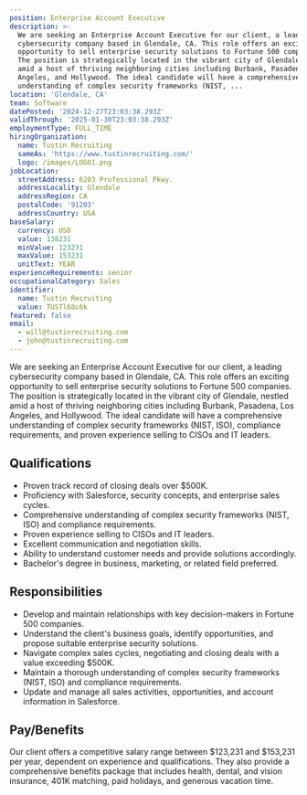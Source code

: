 ```yaml
---
position: Enterprise Account Executive
description: >-
  We are seeking an Enterprise Account Executive for our client, a leading
  cybersecurity company based in Glendale, CA. This role offers an exciting
  opportunity to sell enterprise security solutions to Fortune 500 companies.
  The position is strategically located in the vibrant city of Glendale, nestled
  amid a host of thriving neighboring cities including Burbank, Pasadena, Los
  Angeles, and Hollywood. The ideal candidate will have a comprehensive
  understanding of complex security frameworks (NIST, ...
location: 'Glendale, CA'
team: Software
datePosted: '2024-12-27T23:03:38.293Z'
validThrough: '2025-01-30T23:03:38.293Z'
employmentType: FULL_TIME
hiringOrganization:
  name: Tustin Recruiting
  sameAs: 'https://www.tustinrecruiting.com/'
  logo: /images/LOGO1.png
jobLocation:
  streetAddress: 6203 Professional Pkwy.
  addressLocality: Glendale
  addressRegion: CA
  postalCode: '91203'
  addressCountry: USA
baseSalary:
  currency: USD
  value: 138231
  minValue: 123231
  maxValue: 153231
  unitText: YEAR
experienceRequirements: senior
occupationalCategory: Sales
identifier:
  name: Tustin Recruiting
  value: TUSTl68c6k
featured: false
email:
  - will@tustinrecruiting.com
  - john@tustinrecruiting.com
---
```




We are seeking an Enterprise Account Executive for our client, a leading cybersecurity company based in Glendale, CA. This role offers an exciting opportunity to sell enterprise security solutions to Fortune 500 companies. The position is strategically located in the vibrant city of Glendale, nestled amid a host of thriving neighboring cities including Burbank, Pasadena, Los Angeles, and Hollywood. The ideal candidate will have a comprehensive understanding of complex security frameworks (NIST, ISO), compliance requirements, and proven experience selling to CISOs and IT leaders.

## Qualifications
- Proven track record of closing deals over $500K.
- Proficiency with Salesforce, security concepts, and enterprise sales cycles.
- Comprehensive understanding of complex security frameworks (NIST, ISO) and compliance requirements.
- Proven experience selling to CISOs and IT leaders.
- Excellent communication and negotiation skills.
- Ability to understand customer needs and provide solutions accordingly.
- Bachelor's degree in business, marketing, or related field preferred.

## Responsibilities
- Develop and maintain relationships with key decision-makers in Fortune 500 companies.
- Understand the client's business goals, identify opportunities, and propose suitable enterprise security solutions.
- Navigate complex sales cycles, negotiating and closing deals with a value exceeding $500K.
- Maintain a thorough understanding of complex security frameworks (NIST, ISO) and compliance requirements.
- Update and manage all sales activities, opportunities, and account information in Salesforce.

## Pay/Benefits
Our client offers a competitive salary range between $123,231 and $153,231 per year, dependent on experience and qualifications. They also provide a comprehensive benefits package that includes health, dental, and vision insurance, 401K matching, paid holidays, and generous vacation time.
